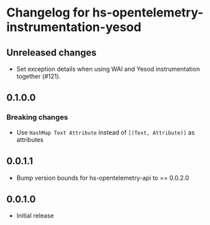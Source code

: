 # Changelog for hs-opentelemetry-instrumentation-yesod

## Unreleased changes

- Set exception details when using WAI and Yesod instrumentation together (#121).

## 0.1.0.0

### Breaking changes

- Use `HashMap Text Attribute` instead of `[(Text, Attribute)]` as attributes

## 0.0.1.1

- Bump version bounds for hs-opentelemetry-api to == 0.0.2.0

## 0.0.1.0

- Initial release
